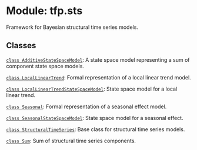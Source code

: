 <div itemscope itemtype="http://developers.google.com/ReferenceObject">
<meta itemprop="name" content="tfp.sts" />
<meta itemprop="path" content="Stable" />
</div>

# Module: tfp.sts

Framework for Bayesian structural time series models.

## Classes

[`class AdditiveStateSpaceModel`](../tfp/sts/AdditiveStateSpaceModel.md): A state space model representing a sum of component state space models.

[`class LocalLinearTrend`](../tfp/sts/LocalLinearTrend.md): Formal representation of a local linear trend model.

[`class LocalLinearTrendStateSpaceModel`](../tfp/sts/LocalLinearTrendStateSpaceModel.md): State space model for a local linear trend.

[`class Seasonal`](../tfp/sts/Seasonal.md): Formal representation of a seasonal effect model.

[`class SeasonalStateSpaceModel`](../tfp/sts/SeasonalStateSpaceModel.md): State space model for a seasonal effect.

[`class StructuralTimeSeries`](../tfp/sts/StructuralTimeSeries.md): Base class for structural time series models.

[`class Sum`](../tfp/sts/Sum.md): Sum of structural time series components.

